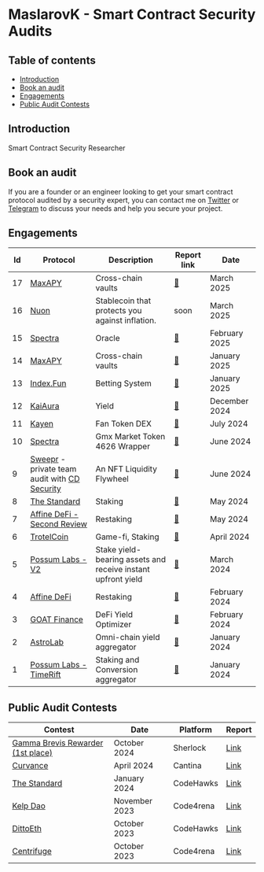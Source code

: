 # MaslarovK - Smart Contract Security Audits

## Table of contents

 - [Introduction](#introduction)
 - [Book an audit](#book-an-audit)
 - [Engagements](#engagements)
 - [Public Audit Contests](#public-audit-contests)

## Introduction

Smart Contract Security Researcher

## Book an audit

If you are a founder or an engineer looking to get your smart contract protocol audited by a security expert, you can contact me on [Twitter](https://twitter.com/maslarovk) or [Telegram](https://t.me/maslarovk) to discuss your needs and help you secure your project.

## Engagements

| Id  | Protocol                                                                                                                 | Description                                                                                                                                                                                                                                         | Report link                                                                                                      | Date             |
| --- | ------------------------------------------------------------------------------------------------------------------------ | --------------------------------------------------------------------------------------------------------------------------------------------------------------------------------------------------------------------------------------------------- | ---------------------------------------------------------------------------------------------------------------- | ---------------- |
| 17  | [MaxAPY](https://app.maxapy.io/)                                                                                  |                                                                                                          Cross-chain vaults                                                                                        | [📄](https://github.com/kristiyanmaslarov/Audits/blob/main/reports/pdf-format/MaxAPY-second-security-review.pdf)         | March 2025        |
| 16  | [Nuon](https://nuon.fi/)                                                                                 |  Stablecoin that protects you against inflation.                                                                                                                                                                                                | soon         | March 2025        |
| 15  | [Spectra](https://www.spectra.finance/)                                                                                  |                                                                                                          Oracle                                                                                        | [📄](https://github.com/kristiyanmaslarov/Audits/blob/main/reports/pdf-format/Spectra-second-security-review.pdf)         | February 2025        |
| 14  | [MaxAPY](https://app.maxapy.io/)                                                                                  |                                                                                                          Cross-chain vaults                                                                                        | [📄](https://github.com/kristiyanmaslarov/Audits/blob/main/reports/pdf-format/MaxAPY-security-review.pdf)         | January 2025        |
| 13  | [Index.Fun](https://index.fun/)                                                                                  |                                                                                                          Betting System                                                                                        | [📄](https://github.com/kristiyanmaslarov/Audits/blob/main/reports/pdf-format/Index.fun-security-review.pdf)         | January 2025        |
| 12  | [KaiAura](https://kaiaura.finance/)                                                                                  | Yield                                                                                                                                                                                                                         | [📄](https://github.com/kristiyanmaslarov/Audits/blob/main/reports/pdf-format/KaiAura-Security-Review.pdf)         | December 2024        |
| 11  | [Kayen](https://www.kayen.org/)                                                                                  | Fan Token DEX                                                                                                                                                                                                                        | [📄](https://github.com/kristiyanmaslarov/Audits/blob/main/reports/pdf-format/Kayen-Security-Review.pdf)         | July 2024        |
| 10  | [Spectra](https://www.spectra.finance/)                                                                                  | Gmx Market Token 4626 Wrapper                                                                                                                                                                                                                       | [📄](https://github.com/kristiyanmaslarov/Audits/blob/main/reports/pdf-format/Spectra-Security-Review.pdf)         | June 2024        |
| 9  | [Sweepr](https://www.sweepr.finance/) - private team audit with [CD Security](https://x.com/CDSecurity_)                 | An NFT Liquidity Flywheel                                                                                                                                                                                                                           | [📄](https://github.com/CDSecurity/audits/blob/main/audit%20reports/Sweepr-report.pdf)                           | June 2024        |
| 8  | [The Standard](https://www.thestandard.io/)                                                                              | Staking                                                                                                                                                                                                                                             | [📄](https://github.com/kristiyanmaslarov/Audits/blob/main/PrivateAudits/TheStandard-security-review.pdf)          | May 2024         |
| 7  | [Affine DeFi - Second Review](https://affinedefi.com/)                                                                   | Restaking                                                                                                                                                                                                                                           | [📄](https://github.com/kristiyanmaslarov/Audits/blob/main/reports/pdf-format/affine-restaking-2024-05-07.pdf)          | May 2024         |
| 6  | [TrotelCoin](https://www.trotelcoin.com/)                                                                                | Game-fi, Staking                                                                                                                                                                                                                                    | [📄](https://github.com/kristiyanmaslarov/Audits/blob/main/PrivateAudits/TrotelCoin-security-review.pdf)           | April 2024       |
| 5  | [Possum Labs - V2](https://www.possumlabs.io/)                                                                           | Stake yield-bearing assets and receive instant upfront yield                                                                                                                                                                                        | [📄](https://github.com/kristiyanmaslarov/Audits/blob/main/PrivateAudits/PossumLabs-security-review-portalsV2.pdf) | March 2024       |
| 4  | [Affine DeFi](https://affinedefi.com/)                                                                                   | Restaking                                                                                                                                                                                                                                           | [📄](https://github.com/kristiyanmaslarov/Audits/blob/main/PrivateAudits/affine-restaking-2024-02-29.pdf)          | February 2024    |
| 3  | [GOAT Finance](https://www.goat.fi/#/)                                                                                   | DeFi Yield Optimizer                                                                                                                                                                                                                                | [📄](https://github.com/kristiyanmaslarov/Audits/blob/main/PrivateAudits/Goat-security-review.pdf)                 | February 2024    |
| 2  | [AstroLab](https://astrolab.fi/)                                                                                         | Omni-chain yield aggregator                                                                                                                                                                                                                         | [📄](https://github.com/kristiyanmaslarov/Audits/blob/main/PrivateAudits/AstroLabDao-security-review.pdf)          | January 2024     |
| 1  | [Possum Labs - TimeRift](https://www.possumlabs.io/)                                                                                        | Staking and Conversion aggregator                                                                                                                                                                                                                         | [📄](https://github.com/kristiyanmaslarov/Audits/blob/main/PrivateAudits/PossumLabs-security-review.pdf)          | January 2024     |

## Public Audit Contests

| Contest                                                                                                       | Date             | Platform  | Report                                                             |
| ------------------------------------------------------------------------------------------------------------- | ---------------- | --------- | ------------------------------------------------------------------------------------------------------------------------------ |
| [Gamma Brevis Rewarder (1st place)](https://audits.sherlock.xyz/contests/496?filter=questions)                                        | October 2024 | Sherlock                                                                                                                                            | [Link](https://github.com/RezolvSolutions/Audits/blob/main/reports/md-format/gamma-report.md)        |
| [Curvance](https://cantina.xyz/competitions/ac757733-81a4-43c7-8f49-17c5b135cdff)              | April 2024    | Cantina | [Link](https://github.com/kristiyanmaslarov/Audits/blob/main/Contests/Curvance.md)                                                                                                                           |
| [The Standard](https://www.codehawks.com/contests/clql6lvyu0001mnje1xpqcuvl)              | January 2024    | CodeHawks | [Link](https://github.com/kristiyanmaslarov/Audits/blob/main/Contests/TheStandard.md)                                                                                                                           |
| [Kelp Dao](https://code4rena.com/audits/2023-11-kelp-dao-rseth#top)                                           | November 2023    | Code4rena | [Link](https://github.com/kristiyanmaslarov/Audits/blob/main/Contests/KelpDao.md)                        |
| [DittoEth](https://www.codehawks.com/contests/clm871gl00001mp081mzjdlwc)                                           | October 2023     | CodeHawks| [Link](https://github.com/kristiyanmaslarov/Audits/blob/main/Contests/DittoEth.md)                        | |                                                                                                                                |
| [Centrifuge](https://code4rena.com/audits/2023-09-centrifuge#top)                         | October 2023     | Code4rena | [Link](https://github.com/kristiyanmaslarov/Audits/blob/main/Contests/Centrifuge.md)            |
